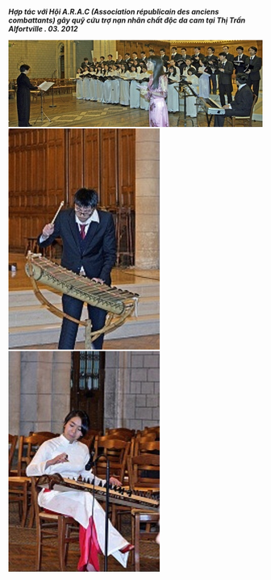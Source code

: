 <!--
title: Hợp tác với Hội A.R.A.C (Association républicain des anciens combattants) Alfortville . 03. 2012
author: Nguyễn Tích Kỳ
status: completed
-->

***Hợp tác với Hội A.R.A.C (Association républicain des anciens combattants) gây quỹ cứu trợ nạn nhân chất độc da cam tại Thị Trấn Alfortville . 03. 2012***

![](1.jpg)
![](2.jpg) ![](3.jpg)